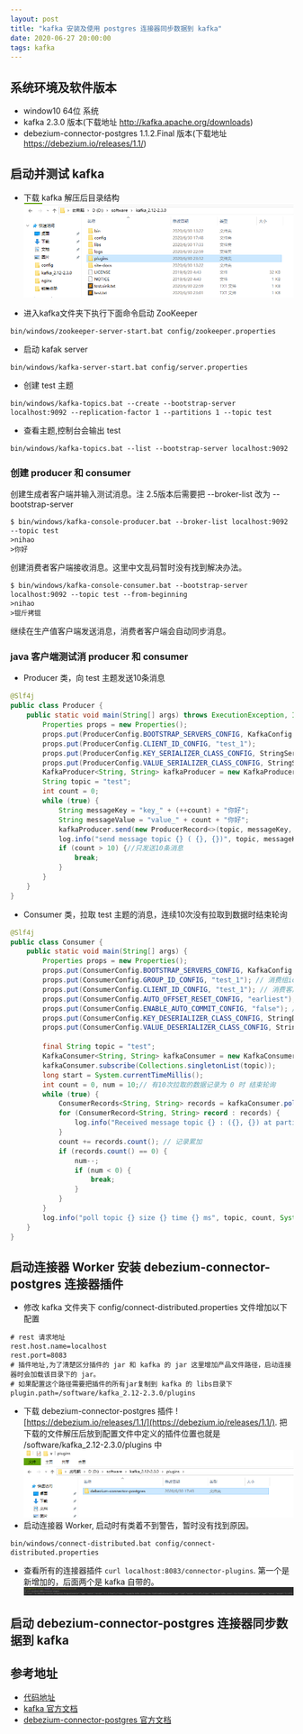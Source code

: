 ```yaml
---
layout: post
title: "kafka 安装及使用 postgres 连接器同步数据到 kafka"
date: 2020-06-27 20:00:00
tags: kafka
---
```


## 系统环境及软件版本

- window10 64位 系统
- kafka 2.3.0 版本(下载地址 http://kafka.apache.org/downloads)
- debezium-connector-postgres 1.1.2.Final 版本(下载地址 https://debezium.io/releases/1.1/)





## 启动并测试 kafka

- 下载 kafka 解压后目录结构
![](https://raw.githubusercontent.com/yupengj/yupengj.github.io/master/images/2020/kafka.png)

- 进入kafka文件夹下执行下面命令启动 ZooKeeper
```shell script
bin/windows/zookeeper-server-start.bat config/zookeeper.properties
```
- 启动 kafak server
```shell script
bin/windows/kafka-server-start.bat config/server.properties
```
- 创建 test 主题
```shell script
bin/windows/kafka-topics.bat --create --bootstrap-server localhost:9092 --replication-factor 1 --partitions 1 --topic test
```
- 查看主题,控制台会输出 test
```shell script
bin/windows/kafka-topics.bat --list --bootstrap-server localhost:9092 
```

### 创建 producer 和 consumer

创建生成者客户端并输入测试消息。注 2.5版本后需要把 --broker-list 改为 --bootstrap-server
 ```shell script
$ bin/windows/kafka-console-producer.bat --broker-list localhost:9092 --topic test
>nihao
>你好
```
创建消费者客户端接收消息。这里中文乱码暂时没有找到解决办法。
```shell script
$ bin/windows/kafka-console-consumer.bat --bootstrap-server localhost:9092 --topic test --from-beginning
>nihao
>锟斤拷锟
```
继续在生产值客户端发送消息，消费者客户端会自动同步消息。

### java 客户端测试消 producer 和 consumer

- Producer 类，向 test 主题发送10条消息
```java
@Slf4j
public class Producer {
    public static void main(String[] args) throws ExecutionException, InterruptedException {
        Properties props = new Properties();
        props.put(ProducerConfig.BOOTSTRAP_SERVERS_CONFIG, KafkaConfig.BOOTSTRAP_SERVERS_CONFIG);
        props.put(ProducerConfig.CLIENT_ID_CONFIG, "test_1");
        props.put(ProducerConfig.KEY_SERIALIZER_CLASS_CONFIG, StringSerializer.class);
        props.put(ProducerConfig.VALUE_SERIALIZER_CLASS_CONFIG, StringSerializer.class);
        KafkaProducer<String, String> kafkaProducer = new KafkaProducer<>(props);
        String topic = "test";
        int count = 0;
        while (true) {
            String messageKey = "key_" + (++count) + "你好";
            String messageValue = "value_" + count + "你好";
            kafkaProducer.send(new ProducerRecord<>(topic, messageKey, messageValue)).get();
            log.info("send message topic {} ( {}, {})", topic, messageKey, messageValue);
            if (count > 10) {//只发送10条消息
                break;
            }
        }
    }
}
```
-  Consumer 类，拉取 test 主题的消息，连续10次没有拉取到数据时结束轮询
```java
@Slf4j
public class Consumer {
    public static void main(String[] args) {
        Properties props = new Properties();
        props.put(ConsumerConfig.BOOTSTRAP_SERVERS_CONFIG, KafkaConfig.BOOTSTRAP_SERVERS_CONFIG);// kafka 集群
        props.put(ConsumerConfig.GROUP_ID_CONFIG, "test_1"); // 消费组id
        props.put(ConsumerConfig.CLIENT_ID_CONFIG, "test_1"); // 消费客户端id
        props.put(ConsumerConfig.AUTO_OFFSET_RESET_CONFIG, "earliest"); // 从消息开始的位置读
        props.put(ConsumerConfig.ENABLE_AUTO_COMMIT_CONFIG, "false"); // 不自动管理偏移量,即不记录消费者偏移量，可以重复读取数据方便测试
        props.put(ConsumerConfig.KEY_DESERIALIZER_CLASS_CONFIG, StringDeserializer.class);
        props.put(ConsumerConfig.VALUE_DESERIALIZER_CLASS_CONFIG, StringDeserializer.class);

		final String topic = "test";
        KafkaConsumer<String, String> kafkaConsumer = new KafkaConsumer<>(props);
        kafkaConsumer.subscribe(Collections.singletonList(topic));
        long start = System.currentTimeMillis();
        int count = 0, num = 10;// 有10次拉取的数据记录为 0 时 结束轮询
        while (true) {
            ConsumerRecords<String, String> records = kafkaConsumer.poll(Duration.ofSeconds(1));
            for (ConsumerRecord<String, String> record : records) {
                log.info("Received message topic {} : ({}, {}) at partition {} offset {}", record.topic(), record.key(), record.value(), record.partition(), record.offset());
            }
            count += records.count(); // 记录累加
            if (records.count() == 0) {
                num--;
                if (num < 0) {
                    break;
                }
            }
        }
        log.info("poll topic {} size {} time {} ms", topic, count, System.currentTimeMillis() - start);
    }
}
```

## 启动连接器 Worker 安装 debezium-connector-postgres 连接器插件

- 修改 kafka 文件夹下 config/connect-distributed.properties 文件增加以下配置
```properties
# rest 请求地址
rest.host.name=localhost
rest.port=8083
# 插件地址,为了清楚区分插件的 jar 和 kafka 的 jar 这里增加产品文件路径，启动连接器时会加载该目录下的 jar。
# 如果配置这个路径需要把插件的所有jar复制到 kafka 的 libs目录下
plugin.path=/software/kafka_2.12-2.3.0/plugins
```
- 下载 debezium-connector-postgres 插件 ![https://debezium.io/releases/1.1/](https://debezium.io/releases/1.1/). 把下载的文件解压后放到配置文件中定义的插件位置也就是 /software/kafka_2.12-2.3.0/plugins 中
![](https://raw.githubusercontent.com/yupengj/yupengj.github.io/master/images/2020/plugins.png)
- 启动连接器 Worker, 启动时有类着不到警告，暂时没有找到原因。
```shell script
bin/windows/connect-distributed.bat config/connect-distributed.properties 
```
- 查看所有的连接器插件 `curl localhost:8083/connector-plugins`. 第一个是新增加的，后面两个是 kafka 自带的。
![](https://raw.githubusercontent.com/yupengj/yupengj.github.io/master/images/2020/curl_plugins.png)

## 启动 debezium-connector-postgres 连接器同步数据到 kafka


## 参考地址
- [代码地址](https://github.com/yupengj/kafka-examples)
- [kafka 官方文档](http://kafka.apache.org/quickstart)
- [debezium-connector-postgres 官方文档](https://debezium.io/documentation/reference/1.1/connectors/postgresql.html)